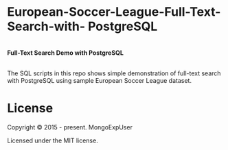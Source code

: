 # European-Soccer-League-Full-Text-Search-with- PostgreSQL

<br>
<strong>
Full-Text Search Demo with PostgreSQL
</strong>
<br><br>


The  SQL scripts in this repo shows simple demonstration of full-text search with PostgreSQL using sample European Soccer League dataset.
                                                                                                                                                 

# License

Copyright © 2015 - present. MongoExpUser

Licensed under the MIT license.
